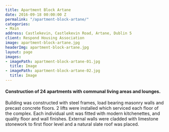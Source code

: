 ```yaml
---
title: Apartment Block Artane
date: 2016-09-18 00:00:00 Z
permalink: "/apartment-block-artane/"
categories:
- Main
address: Castlekevin, Castlekevin Road, Artane, Dublin 5
client: Respond Housing Association
image: apartment-block-artane.jpg
headerImg: apartment-block-artane.jpg
layout: page
images:
- imagePath: apartment-block-artane-01.jpg
  title: Image
- imagePath: apartment-block-artane-02.jpg
  title: Image
---
```


#### Construction of 24 apartments with communal living areas and lounges.

Building was constructed with steel frames, load bearing masonry walls and precast concrete floors. 2 lifts were installed which serviced each floor of the complex. Each individual unit was fitted with modern kitchenettes, and quality floor and wall finishes. External walls were cladded with limestone stonework to first floor level and a natural slate roof was placed.

